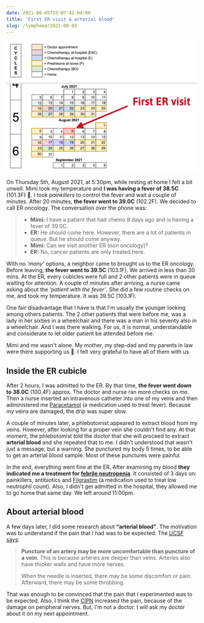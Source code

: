 ```yaml
---
date: 2021-08-05T15:07:42-04:00
title: 'First ER visit & arterial blood'
slug: /lymphoma/2021-08-05
---
```


![Chemo agenda](/images/lymphoma/first-er-visit.png)

On Thursday 5th, August 2021, at 5:30pm, while resting at home I felt a bit unwell. Mimi took my temperature and **I was having a fever of 38.5C** (101.3F) 🤒. I took _painkillers_ to control the fever and wait a couple of minutes. After 20 minutes, **the fever went to 39.0C** (102.2F). We decided to call ER oncology. The conversation over the phone was:

> - **Mimi:** I have a patient that had chemo 8 days ago and is having a fever of 39.0C.
> - **ER:** He should come here. However, there are a lot of patients in queue. But he should come anyway.
> - **Mimi:** Can we visit another ER (non oncology)?
> - **ER:** No, cancer patients are only treated here.

With no _‘many’_ options, a neighbor came to brought us to the ER oncology. Before leaving, **the fever went to 39.5C** (103.1F). We arrived in less than 30 mins. At the ER, every cubicles were full and 2 other patients were in queue waiting for attention. A couple of minutes after arriving, a nurse came asking about the _‘patient with the fever’_. She did a few routine checks on me, and took my temperature. It was 39.5C (103.1F).

One fair disadvantage that I have is that I'm usually the younger looking among others patients. The 2 other patients that were before me, was a lady in her sixties in a wheelchair and there was a man in his seventy also in a wheelchair. And I was there walking. For us, it is normal, understandable and considerate to let older patient be attended before me.

Mimi and me wasn't alone. My mother, my step-dad and my parents in law were there supporting us 🥰. I felt very grateful to have all of them with us.

## Inside the ER cubicle

After 2 hours, I was admitted to the ER. By that time, **the fever went down to 38.0C** (100.4F) approx. The doctor and nurse ran more checks on me. Then a nurse inserted an intravenous catheter into one of my veins and then administered me [Paracetamol](https://en.wikipedia.org/wiki/Paracetamol) (a medication used to treat fever). Because my veins are damaged, the drip was super slow.

A couple of minutes later, a phlebotomist appeared to extract blood from my veins. However, after looking for a proper vein she couldn't find any. At that moment, the phlebotomist told the doctor that she will proceed to extract **arterial blood** and she repeated that to me. I didn't understood that wasn't just a message, but a warning. She punctured my body 5 times, to be able to get an arterial blood sample. Most of these punctures were painful.

In the end, everything went fine at the ER. After examining my blood **they indicated me a treatment for [febrile neutropenia](https://en.wikipedia.org/wiki/Febrile_neutropenia)**. It consisted of 3 days on: painkillers, antibiotics and [Filgrastim](https://en.wikipedia.org/wiki/Filgrastim) (a medication used to treat low neutrophil count). Also, I didn't get admitted in the hospital, they allowed me to go home that same day. We left around 11:00pm.

## About arterial blood

A few days later, I did some research about **“arterial blood”**. The motivation was to understand if the pain that I had was to be expected. The [<abbr title="University of California San Francisco">UCSF</abbr> says](https://www.ucsfhealth.org/medical-tests/arterial-stick):

> **Puncture of an artery may be more uncomfortable than puncture of a vein.** This is because arteries are deeper than veins. Arteries also have thicker walls and have more nerves.
>
> When the needle is inserted, there may be some discomfort or pain. Afterward, there may be some throbbing.

That was enough to be convinced that the pain that I experimented was to be expected. Also, I think the [<abbr title="Chemotherapy-induced Peripheral Neuropathy">CIPN</abbr>](https://www.healthline.com/health/lymphoma/neuropathy-from-chemo) increased the pain, because of the damage on peripheral nerves. But, I'm not a doctor. I will ask my doctor about it on my next appointment.
